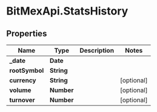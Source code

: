 # BitMexApi.StatsHistory

## Properties
Name | Type | Description | Notes
------------ | ------------- | ------------- | -------------
**_date** | **Date** |  | 
**rootSymbol** | **String** |  | 
**currency** | **String** |  | [optional] 
**volume** | **Number** |  | [optional] 
**turnover** | **Number** |  | [optional] 


